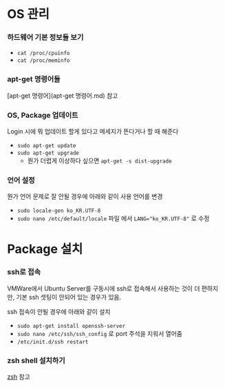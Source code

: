 # OS 관리

### 하드웨어 기본 정보들 보기

- `cat /proc/cpuinfo`
- `cat /proc/meminfo`

### apt-get 명령어들

[apt-get 명령어](apt-get 명령어.md) 참고

### OS, Package 업데이트

Login 시에 뭐 업데이트 할게 있다고 메세지가 뜬다거나 할 때 해준다

- `sudo apt-get update`
- `sudo apt-get upgrade`
	- 뭔가 더렵게 이상하다 싶으면 `apt-get -s dist-upgrade`

### 언어 설정

뭔가 언어 문제로 잘 안될 경우에 아래와 같이 사용 언어를 변경

- `sudo locale-gen ko_KR.UTF-8`
- `sudo nano /etc/default/locale` 파일 에서 `LANG="ko_KR.UTF-8"` 로 수정



# Package 설치

### ssh로 접속

VMWare에서 Ubuntu Server를 구동시에 ssh로 접속해서 사용하는 것이 더 편하지만, 기본 ssh 셋팅이 안되어 있는 경우가 있음.

ssh 접속이 안될 경우에 아래와 같이 설치

- `sudo apt-get install openssh-server`
- `sudo nano /etc/ssh/ssh_config` 로 port 주석을 지워서 열어줌
- `/etc/init.d/ssh restart`

### zsh shell 설치하기

[zsh](../zsh.md) 참고




